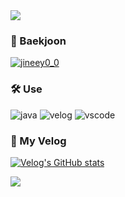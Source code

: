 <img src="https://capsule-render.vercel.app/api?type=waving&color=B3D96C&height=150&section=header&text=jineey's%20Github✨&fontSize=25&fontColor=ffffff&fontAlignY=30" />

### 🌱 Baekjoon
[![jineey0_0](http://mazassumnida.wtf/api/generate_badge?boj={jineey0_0})](https://solved.ac/{jineey0_0})

### 🛠️ Use
![java](https://img.shields.io/badge/Java-ED8B00?style=flat&logo=openjdk&logoColor=white)
![velog](https://img.shields.io/badge/velog-20C997?style=flat&logo=velog&logoColor=white)
![vscode](https://img.shields.io/badge/Made%20for-VSCode-1f425f.svg)

### 🔗 My Velog
[![Velog's GitHub stats](https://velog-readme-stats.vercel.app/api/badge?name=jineey)](https://velog.io/@jineey/posts?tag=baekjoon)

<img src="https://capsule-render.vercel.app/api?type=waving&color=B3D96C&height=150&section=footer" />
